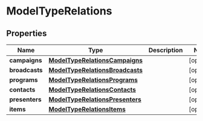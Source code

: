 

# ModelTypeRelations

## Properties

Name | Type | Description | Notes
------------ | ------------- | ------------- | -------------
**campaigns** | [**ModelTypeRelationsCampaigns**](ModelTypeRelationsCampaigns.md) |  |  [optional]
**broadcasts** | [**ModelTypeRelationsBroadcasts**](ModelTypeRelationsBroadcasts.md) |  |  [optional]
**programs** | [**ModelTypeRelationsPrograms**](ModelTypeRelationsPrograms.md) |  |  [optional]
**contacts** | [**ModelTypeRelationsContacts**](ModelTypeRelationsContacts.md) |  |  [optional]
**presenters** | [**ModelTypeRelationsPresenters**](ModelTypeRelationsPresenters.md) |  |  [optional]
**items** | [**ModelTypeRelationsItems**](ModelTypeRelationsItems.md) |  |  [optional]




